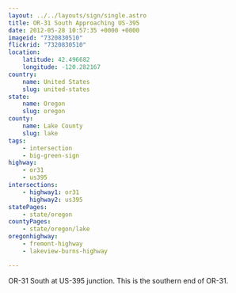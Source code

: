 ```yaml
---
layout: ../../layouts/sign/single.astro
title: OR-31 South Approaching US-395
date: 2012-05-28 10:57:35 +0000 +0000
imageid: "7320830510"
flickrid: "7320830510"
location:
    latitude: 42.496682
    longitude: -120.282167
country:
    name: United States
    slug: united-states
state:
    name: Oregon
    slug: oregon
county:
    name: Lake County
    slug: lake
tags:
    - intersection
    - big-green-sign
highway:
    - or31
    - us395
intersections:
    - highway1: or31
      highway2: us395
statePages:
    - state/oregon
countyPages:
    - state/oregon/lake
oregonhighway:
    - fremont-highway
    - lakeview-burns-highway

---
```

OR-31 South at US-395 junction.  This is the southern end of OR-31.
